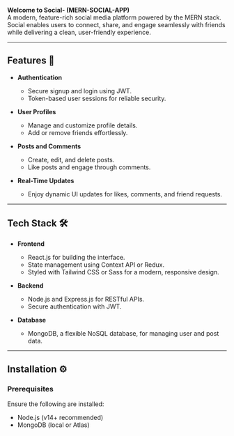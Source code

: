 **Welcome to Social- (MERN-SOCIAL-APP)**  
A modern, feature-rich social media platform powered by the MERN stack. Social enables users to connect, share, and engage seamlessly with friends while delivering a clean, user-friendly experience.  

---  
## Features 🌟  
- **Authentication**  
  - Secure signup and login using JWT.  
  - Token-based user sessions for reliable security.  

- **User Profiles**  
  - Manage and customize profile details.  
  - Add or remove friends effortlessly.  

- **Posts and Comments**  
  - Create, edit, and delete posts.  
  - Like posts and engage through comments.  

- **Real-Time Updates**  
  - Enjoy dynamic UI updates for likes, comments, and friend requests.  

---  
## Tech Stack 🛠️  
- **Frontend**  
  - React.js for building the interface.  
  - State management using Context API or Redux.  
  - Styled with Tailwind CSS or Sass for a modern, responsive design.  

- **Backend**  
  - Node.js and Express.js for RESTful APIs.  
  - Secure authentication with JWT.  

- **Database**  
  - MongoDB, a flexible NoSQL database, for managing user and post data.  

---  
## Installation ⚙️  
### Prerequisites  
Ensure the following are installed:  
- Node.js (v14+ recommended)  
- MongoDB (local or Atlas)  
